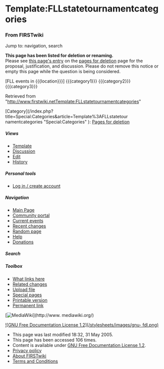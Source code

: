 # Template:FLLstatetournamentcategories

### From FIRSTwiki

Jump to: navigation, search

**This page has been listed for deletion or renaming.**  
Please see [this page's
entry](FIRSTwiki:Pages_for_deletion#FLLstatetournamentcategories
"FIRSTwiki:Pages for deletion" ) on the [pages for
deletion](FIRSTwiki:Pages_for_deletion "FIRSTwiki:Pages for
deletion" ) page for the proposal, justification, and discussion. Please do
not remove this notice or empty this page while the question is being
considered.

[FLL events in {{{location}}}] {{{category1}}} {{{category2}}} {{{category3}}}

Retrieved from
"<http://www.firstwiki.netTemplate:FLLstatetournamentcategories>"

[Category](/index.php?title=Special:Categories&article=Template%3AFLLstatetour
namentcategories "Special:Categories" ): [Pages for
deletion](/index.php?title=Category:Pages_for_deletion&action=edit
"Category:Pages for deletion" )

##### Views

  * [Template](Template:FLLstatetournamentcategories)
  * [Discussion](/index.php?title=Template_talk:FLLstatetournamentcategories&action=edit)
  * [Edit](/index.php?title=Template:FLLstatetournamentcategories&action=edit)
  * [History](/index.php?title=Template:FLLstatetournamentcategories&action=history)

##### Personal tools

  * [Log in / create account](/index.php?title=Special:Userlogin&returnto=Template:FLLstatetournamentcategories)

[](Main_Page "Main Page" )

##### Navigation

  * [Main Page](Main_Page)
  * [Community portal](FIRSTwiki:Community_portal)
  * [Current events](Current_events)
  * [Recent changes](Special:Recentchanges)
  * [Random page](Special:Random)
  * [Help](Help:Contents)
  * [Donations](FIRSTwiki:Site_support)

##### Search



##### Toolbox

  * [What links here](Special:Whatlinkshere/Template:FLLstatetournamentcategories)
  * [Related changes](Special:Recentchangeslinked/Template:FLLstatetournamentcategories)
  * [Upload file](Special:Upload)
  * [Special pages](Special:Specialpages)
  * [Printable version](/index.php?title=Template:FLLstatetournamentcategories&printable=yes)
  * [Permanent link](/index.php?title=Template:FLLstatetournamentcategories&oldid=40480)

[![MediaWiki](/skins/common/images/poweredby_mediawiki_88x31.png)](http://www.
mediawiki.org/)

[![GNU Free Documentation License 1.2](/stylesheets/images/gnu-
fdl.png)](http://www.gnu.org/copyleft/fdl.html)

  * This page was last modified 18:32, 31 May 2005.
  * This page has been accessed 106 times.
  * Content is available under [GNU Free Documentation License 1.2](http://www.gnu.org/copyleft/fdl.html "http://www.gnu.org/copyleft/fdl.html" ).
  * [Privacy policy](FIRSTwiki:Privacy_policy "FIRSTwiki:Privacy policy" )
  * [About FIRSTwiki](FIRSTwiki:About "FIRSTwiki:About" )
  * [Terms and Conditions](FIRSTwiki:Terms_and_conditions "FIRSTwiki:Terms and conditions" )


